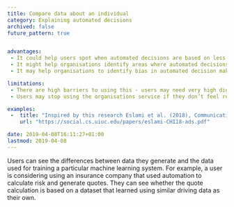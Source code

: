 ```yaml
---
title: Compare data about an individual
category: Explaining automated decisions
archived: false
future_pattern: true


advantages:
 - It could help users spot when automated decisions are based on less accurate predictions
 - It might help organisations identify areas where automated decisions may results based on less accurate predictions
 - It may help organisations to identify bias in automated decision making, or be more conscious of underrepresented groups in their data sets

limitations:
 - There are high barriers to using this - users may need very high digital literacy to understand the relationships between data, training datasets and machine learning.
 - Users may stop using the organisations service if they don’t feel represented in the training data and confident in the automated decisions

examples:
 -  title: "Inspired by this research Eslami et al. (2018), Communicating Algorithmic Process in Online Behavioral Advertising"
    url: "https://social.cs.uiuc.edu/papers/eslami-CHI18-ads.pdf"

date: 2019-04-08T16:11:27+01:00
lastmod: 2019-04-08
---
```

Users can see the differences between data they generate and the data used for training a particular machine learning system. For example, a user is considering using an insurance company that used automation to calculate risk and generate quotes. They  can see whether the quote calculation is based on a dataset that learned using similar driving data as their own.

